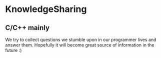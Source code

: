 # KnowledgeSharing
## C/C++ mainly 

We try to collect questions we stumble upon in our programmer lives and answer them.
Hopefully it will become great source of information in the future :)
